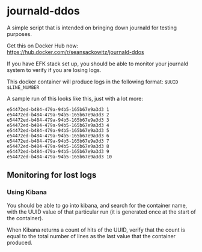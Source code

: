 # journald-ddos
A simple script that is intended on bringing down journald for testing purposes.

Get this on Docker Hub now: https://hub.docker.com/r/seansackowitz/journald-ddos

If you have EFK stack set up, you should be able to monitor your journald system to verify if you are losing logs.

This docker container will produce logs in the following format:
```$UUID $LINE_NUMBER```

A sample run of this looks like this, just with a lot more:
```
e54472ed-b484-479a-94b5-165b67e9a3d3 1
e54472ed-b484-479a-94b5-165b67e9a3d3 2
e54472ed-b484-479a-94b5-165b67e9a3d3 3
e54472ed-b484-479a-94b5-165b67e9a3d3 4
e54472ed-b484-479a-94b5-165b67e9a3d3 5
e54472ed-b484-479a-94b5-165b67e9a3d3 6
e54472ed-b484-479a-94b5-165b67e9a3d3 7
e54472ed-b484-479a-94b5-165b67e9a3d3 8
e54472ed-b484-479a-94b5-165b67e9a3d3 9
e54472ed-b484-479a-94b5-165b67e9a3d3 10
```

## Monitoring for lost logs
### Using Kibana
You should be able to go into kibana, and search for the container name, with the UUID value of that particular run (it is generated once at the start of the container).

When Kibana returns a count of hits of the UUID, verify that the count is equal to the total number of lines as the last value that the container produced.
